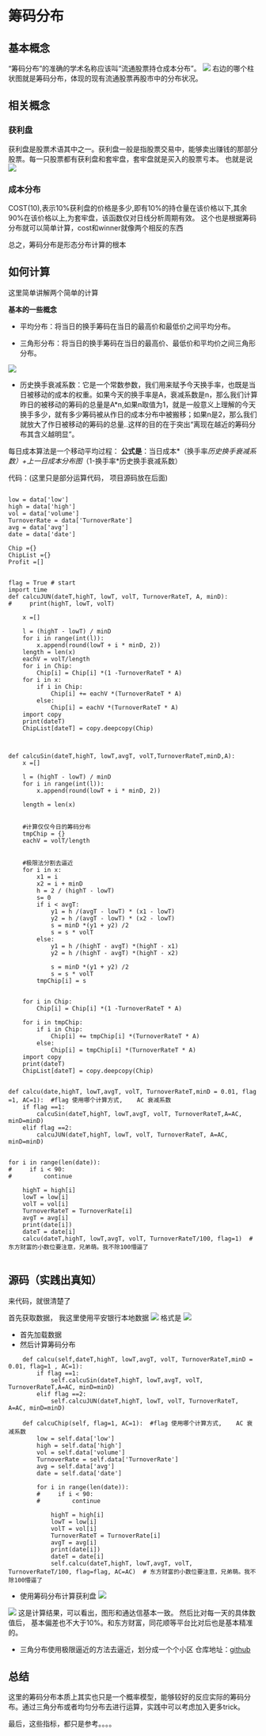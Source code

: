 # 筹码分布

## 基本概念
“筹码分布”的准确的学术名称应该叫“流通股票持仓成本分布”。
![](https://i.imgur.com/Lrof5o6.png)
右边的哪个柱状图就是筹码分布，体现的现有流通股票再股市中的分布状况。


## 相关概念

### 获利盘
获利盘是股票术语其中之一。获利盘一般是指股票交易中，能够卖出赚钱的那部分股票。每一只股票都有获利盘和套牢盘，套牢盘就是买入的股票亏本。
也就是说
![](https://i.imgur.com/w1mtZBv.png)


### 成本分布
COST(10),表示10%获利盘的价格是多少,即有10%的持仓量在该价格以下,其余90%在该价格以上,为套牢盘，该函数仅对日线分析周期有效。
这个也是根据筹码分布就可以简单计算，cost和winner就像两个相反的东西


总之，筹码分布是形态分布计算的根本

## 如何计算
这里简单讲解两个简单的计算

**基本的一些概念**

- 平均分布：将当日的换手筹码在当日的最高价和最低价之间平均分布。


- 三角形分布：将当日的换手筹码在当日的最高价、最低价和平均价之间三角形分布。

![](https://i.imgur.com/Y7XyZpD.jpg)

- 历史换手衰减系数：它是一个常数参数，我们用来赋予今天换手率，也既是当日被移动的成本的权重。如果今天的换手率是A，衰减系数是n，那么我们计算昨日的被移动的筹码的总量是A*n,如果n取值为1，就是一般意义上理解的今天换手多少，就有多少筹码被从作日的成本分布中被搬移；如果n是2，那么我们就放大了作日被移动的筹码的总量..这样的目的在于突出“离现在越近的筹码分布其含义越明显”。


每日成本算法是一个移动平均过程：
**公式是**：当日成本*（换手率*历史换手衰减系数）+上一日成本分布图*（1-换手率*历史换手衰减系数）


代码：(这里只是部分运算代码， 项目源码放在后面)
```

low = data['low']
high = data['high']
vol = data['volume']
TurnoverRate = data['TurnoverRate']
avg = data['avg']
date = data['date']

Chip ={}
ChipList ={}
Profit =[]


flag = True # start
import time
def calcuJUN(dateT,highT, lowT, volT, TurnoverRateT, A, minD):
#     print(highT, lowT, volT)
    
    x =[]
    
    l = (highT - lowT) / minD
    for i in range(int(l)):
        x.append(round(lowT + i * minD, 2))
    length = len(x)
    eachV = volT/length
    for i in Chip:
        Chip[i] = Chip[i] *(1 -TurnoverRateT * A)
    for i in x:
        if i in Chip:
            Chip[i] += eachV *(TurnoverRateT * A)
        else:
            Chip[i] = eachV *(TurnoverRateT * A)
    import copy
    print(dateT)
    ChipList[dateT] = copy.deepcopy(Chip)
            

    
def calcuSin(dateT,highT, lowT,avgT, volT,TurnoverRateT,minD,A):    
    x =[]
    
    l = (highT - lowT) / minD
    for i in range(int(l)):
        x.append(round(lowT + i * minD, 2))
    
    length = len(x)
    
    
    #计算仅仅今日的筹码分布
    tmpChip = {}
    eachV = volT/length
    
    
    #极限法分割去逼近
    for i in x:
        x1 = i
        x2 = i + minD
        h = 2 / (highT - lowT)
        s= 0
        if i < avgT:
            y1 = h /(avgT - lowT) * (x1 - lowT)
            y2 = h /(avgT - lowT) * (x2 - lowT)
            s = minD *(y1 + y2) /2
            s = s * volT
        else:
            y1 = h /(highT - avgT) *(highT - x1)
            y2 = h /(highT - avgT) *(highT - x2)
            
            s = minD *(y1 + y2) /2
            s = s * volT            
        tmpChip[i] = s
            
    
    for i in Chip:
        Chip[i] = Chip[i] *(1 -TurnoverRateT * A)
        
    for i in tmpChip:
        if i in Chip:
            Chip[i] += tmpChip[i] *(TurnoverRateT * A)
        else:
            Chip[i] = tmpChip[i] *(TurnoverRateT * A)
    import copy
    print(dateT)
    ChipList[dateT] = copy.deepcopy(Chip)
            

def calcu(date,highT, lowT,avgT, volT, TurnoverRateT,minD = 0.01, flag =1, AC=1):  #flag 使用哪个计算方式,    AC 衰减系数
    if flag ==1:
        calcuSin(dateT,highT, lowT,avgT, volT, TurnoverRateT,A=AC, minD=minD)
    elif flag ==2:
        calcuJUN(dateT,highT, lowT, volT, TurnoverRateT, A=AC, minD=minD)

    
for i in range(len(date)):
#     if i < 90:
#         continue
    
    highT = high[i]
    lowT = low[i]
    volT = vol[i]
    TurnoverRateT = TurnoverRate[i]
    avgT = avg[i]
    print(date[i])
    dateT = date[i]
    calcu(dateT,highT, lowT,avgT, volT, TurnoverRateT/100, flag=1)  # 东方财富的小数位要注意，兄弟萌。我不除100懵逼了
    
```

## 源码（实践出真知）
来代码，就很清楚了

首先获取数据， 我这里使用平安银行本地数据
![](https://i.imgur.com/SCbp9GR.png)
格式是
![](https://i.imgur.com/xD0H4Bx.png)

- 首先加载数据
- 然后计算筹码分布
```
    def calcu(self,dateT,highT, lowT,avgT, volT, TurnoverRateT,minD = 0.01, flag=1 , AC=1):
        if flag ==1:
            self.calcuSin(dateT,highT, lowT,avgT, volT, TurnoverRateT,A=AC, minD=minD)
        elif flag ==2:
            self.calcuJUN(dateT,highT, lowT, volT, TurnoverRateT, A=AC, minD=minD)

    def calcuChip(self, flag=1, AC=1):  #flag 使用哪个计算方式,    AC 衰减系数
        low = self.data['low']
        high = self.data['high']
        vol = self.data['volume']
        TurnoverRate = self.data['TurnoverRate']
        avg = self.data['avg']
        date = self.data['date']

        for i in range(len(date)):
        #     if i < 90:
        #         continue

            highT = high[i]
            lowT = low[i]
            volT = vol[i]
            TurnoverRateT = TurnoverRate[i]
            avgT = avg[i]
            print(date[i])
            dateT = date[i]
            self.calcu(dateT,highT, lowT,avgT, volT, TurnoverRateT/100, flag=flag, AC=AC)  # 东方财富的小数位要注意，兄弟萌。我不除100懵逼了
```
- 使用筹码分布计算获利盘
![](https://i.imgur.com/i7tNBPU.png)

![](https://i.imgur.com/Oq8qOHU.png)
这是计算结果，可以看出，图形和通达信基本一致。
然后比对每一天的具体数值后， 基本偏差也不大于10%。和东方财富，同花顺等平台比对后也是基本精准的。

- 三角分布使用极限逼近的方法去逼近，划分成一个个小区
仓库地址：[github](https://github.com/2892211452/ChipDistribution)

## 总结
这里的筹码分布本质上其实也只是一个概率模型，能够较好的反应实际的筹码分布。通过三角分布或者均匀分布去进行运算，实践中可以考虑加入更多trick。

最后，这些指标，都只是参考。。。。